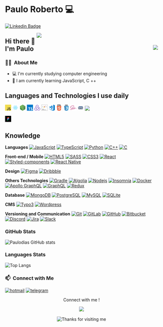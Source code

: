  #                                            Paulo Roberto 💻

<a href="https://www.linkedin.com/in/paulo-roberto-a42538106/" rel="nofollow"><img src="https://camo.githubusercontent.com/4b8f1246b57a4a2580e30b26bec08d4b471a7e22cf8d82d782b8b467e1b0396b/68747470733a2f2f696d672e736869656c64732e696f2f62616467652f2d4c696e6b6564496e2d626c75653f7374796c653d666c61742d737175617265266c6f676f3d4c696e6b6564696e266c6f676f436f6c6f723d7768697465266c696e6b3d68747470733a2f2f7777772e6c696e6b6564696e2e636f6d2f696e2f6775737461766f6162656c31302f" alt="Linkedin Badge" data-canonical-src="https://img.shields.io/badge/-LinkedIn-blue?style=flat-square&amp;logo=Linkedin&amp;logoColor=white&amp;link=https://www.linkedin.com/in/paulo-roberto-dias-a42538106/" style="max-width:100%;" target="_blank"></a>

<img align="right" width="400" src="https://user-images.githubusercontent.com/66436169/105660314-7fb53c80-5ea9-11eb-93d6-02a889d53d4f.png" style="max-width:100%;">



## Hi there 👋 I'm Paulo <img align="right" src="https://komarev.com/ghpvc/?username=Paulodiastst&color=269077">
### 👨🏻‍ &nbsp;About Me
- 💻 I'm currently studying computer engineering
- 🌱 I am currently learning JavaScript, C ++


## Languages and Technologies I use daily

<code><img height="20" src="https://raw.githubusercontent.com/github/explore/80688e429a7d4ef2fca1e82350fe8e3517d3494d/topics/javascript/javascript.png"></code>
<code><img height="20" src="https://raw.githubusercontent.com/github/explore/80688e429a7d4ef2fca1e82350fe8e3517d3494d/topics/react/react.png"></code>
<code><img height="20" src="https://raw.githubusercontent.com/github/explore/80688e429a7d4ef2fca1e82350fe8e3517d3494d/topics/nodejs/nodejs.png"></code>
<code><img height="20" src="https://raw.githubusercontent.com/github/explore/80688e429a7d4ef2fca1e82350fe8e3517d3494d/topics/typescript/typescript.png"></code>
<code><img height="20" src="https://raw.githubusercontent.com/github/explore/80688e429a7d4ef2fca1e82350fe8e3517d3494d/topics/redux/redux.png"></code>
<code><img height="20" src="https://raw.githubusercontent.com/github/explore/80688e429a7d4ef2fca1e82350fe8e3517d3494d/topics/styled-components/styled-components.png"></code>
<code><img height="20" src="https://raw.githubusercontent.com/github/explore/80688e429a7d4ef2fca1e82350fe8e3517d3494d/topics/visual-studio-code/visual-studio-code.png"></code>
<code><img height="20" src="https://raw.githubusercontent.com/github/explore/80688e429a7d4ef2fca1e82350fe8e3517d3494d/topics/html/html.png"></code>
<code><img height="20" src="https://raw.githubusercontent.com/github/explore/80688e429a7d4ef2fca1e82350fe8e3517d3494d/topics/css/css.png"></code>
<code><img height="20" src="https://raw.githubusercontent.com/github/explore/80688e429a7d4ef2fca1e82350fe8e3517d3494d/topics/sass/sass.png"></code>
<code><img height="20" src="https://raw.githubusercontent.com/github/explore/80688e429a7d4ef2fca1e82350fe8e3517d3494d/topics/less/less.png"></code>
<code><img height="20" src="https://raw.githubusercontent.com/github/explore/80688e429a7d4ef2fca1e82350fe8e3517d3494d/topics/stylus-lang/stylus-lang.png"></code>

<code><img height="20" src="https://raw.githubusercontent.com/github/explore/80688e429a7d4ef2fca1e82350fe8e3517d3494d/topics/figma/figma.png"></code>


## Knowledge

**Languages**
[![JavaScript](https://img.shields.io/badge/-JavaScript-black?style=flat-square&logo=javascript&link=https://github.com/Paulodiastst/)](https://github.com/Paulodiastst/)
[![TypeScript](https://img.shields.io/badge/-TypeScript-000000?style=flat-square&logo=typescript&link=https://github.com/Paulodiastst/)](https://github.com/Paulodiastst/)
[![Python](https://img.shields.io/badge/-Python-afd0ea?style=flat-square&logo=Python&link=https://github.com/Paulodiastst/)](https://github.com/Paulodiastst/)
[![C++](https://img.shields.io/badge/-C++-00599C?style=flat-square&logo=c++&link=https://github.com/Paulodiastst/)](https://github.com/Paulodiastst/)
[![C](https://img.shields.io/badge/-A8B9CC?style=flat-square&logo=c&logoColor=white&link=https://github.com/Paulodiastst/)](https://github.com/Paulodiastst/)


**Front-end / Mobile**
[![HTML5](https://img.shields.io/badge/-HTML5-E34F26?style=flat-square&logo=html5&logoColor=white&link=https://github.com/ildaneta/)](https://github.com/Paulodiastst/)
[![SASS](https://img.shields.io/badge/-SASS-ed9ac2?style=flat-square&logo=sass)](https://github.com/Paulodiastst/)
[![CSS3](https://img.shields.io/badge/-CSS3-1572B6?style=flat-square&logo=css3&link=https://github.com/ildaneta/)](https://github.com/Paulodiastst/)
[![React](https://img.shields.io/badge/-React-black?style=flat-square&logo=react&link=https://github.com/ildaneta/)](https://github.com/Paulodiastst/)
[![Styled-components](https://img.shields.io/badge/-Styled%20Components-pink?style=flat-square&logo=styled-components)](https://github.com/Paulodiastst/)
[![React Native](https://img.shields.io/badge/-ReactNative-black?style=flat-square&logo=react)](https://github.com/Paulodiastst/)

**Design**
[![Figma](https://img.shields.io/badge/-Figma-ffbaba?style=flat-square&logo=figma)](https://github.com/Paulodiastst/)
[![Dribbble](https://img.shields.io/badge/-Dribbble-d3a0c2?style=flat-square&logo=Dribbble&link=https://github.com/ildaneta/)](https://github.com/Paulodiastst/)

**Others Technologies**
[![Gradle](https://img.shields.io/badge/-Gradle-02303A?style=flat-square&logo=Gradle&link=https://github.com/Paulodiastst/)](https://github.com/Paulodiastst/)
[![Algolia](https://img.shields.io/badge/-Algolia-94cafc?style=flat-square&logo=Algolia&link=https://github.com/Paulodiastst/)](https://github.com/Paulodiastst/)
[![Nodejs](https://img.shields.io/badge/-Nodejs-black?style=flat-square&logo=Node.js&link=https://github.com/Paulodiastst/)](https://github.com/Paulodiastst/)
[![Insomnia](https://img.shields.io/badge/-Insomnia-5849BE?style=flat-square&logo=Insomnia&link=https://github.com/Paulodiastst/)](https://github.com/Paulodiastst/)
[![Docker](https://img.shields.io/badge/-Docker-black?style=flat-square&logo=docker&link=https://github.com/Paulodiastst/)](https://github.com/Paulodiastst/)
[![Apollo GraphQL](https://img.shields.io/badge/-Apollo%20GraphQL-311C87?style=flat-square&logo=apollo-graphql&link=https://github.com/Paulodiastst/)](https://github.com/Paulodiastst/)
[![GraphQL](https://img.shields.io/badge/-GraphQL-E10098?style=flat-square&logo=graphql&link=https://github.com/Paulodiastst/)](https://github.com/Paulodiastst/)
[![Redux](https://img.shields.io/badge/-Redux-764ABC?style=flat-square&logo=redux&link=https://github.com/Paulodiastst/)](https://github.com/Paulodiastst/)

**Database**
[![MongoDB](https://img.shields.io/badge/-MongoDB-black?style=flat-square&logo=mongodb&link=https://github.com/Paulodiastst/)](https://github.com/Paulodiastst/)
[![PostgreSQL](https://img.shields.io/badge/-PostgreSQL-336791?style=flat-square&logo=postgresql&link=https://github.com/Paulodiastst/)](https://github.com/Paulodiastst/)
[![MySQL](https://img.shields.io/badge/-MySQL-a0c4db?style=flat-square&logo=mysql&link=https://github.com/Paulodiastst/)](https://github.com/Paulodiastst/)
[![SQLite](https://img.shields.io/badge/-SQLite-003B57?style=flat-square&logo=sqlite&link=https://github.com/Paulodiastst/)](https://github.com/Paulodiastst/)

**CMS**
[![Typo3](https://img.shields.io/badge/-Typo3-f9d2a7?style=flat-square&logo=typo3&link=https://github.com/Paulodiastst/)](https://github.com/Paulodiastst/)
[![Wordpress](https://img.shields.io/badge/-Wordpress-21759B?style=flat-square&logo=Wordpress&link=https://github.com/Paulodiastst/)](https://github.com/Paulodiastst/)

**Versioning and Communication**
[![Git](https://img.shields.io/badge/-Git-black?style=flat-square&logo=git&link=https://github.com/Paulodiastst/)](https://github.com/Paulodiastst/)
[![GitLab](https://img.shields.io/badge/-GitLab-FCA121?style=flat-square&logo=gitlab&link=https://github.com/Paulodiastst/)](https://github.com/Paulodiastst/)
[![GitHub](https://img.shields.io/badge/-GitHub-181717?style=flat-square&logo=github&link=https://github.com/Paulodiastst/)](https://github.com/Paulodiastst/)
[![Bitbucket](https://img.shields.io/badge/-Bitbucket-0052CC?style=flat-square&logo=bitbucket&link=https://github.com/Paulodiastst/)](https://github.com/Paulodiastst/)
[![Discord](https://img.shields.io/badge/-Discord-000000?style=flat-square&logo=Discord&link=https://github.com/Paulodiastst/)](https://github.com/Paulodiastst/)
[![Jira](https://img.shields.io/badge/-Jira-0052CC?style=flat-square&logo=Jira&link=https://github.com/Paulodiastst/)](https://github.com/Paulodiastst/)
[![Slack](https://img.shields.io/badge/-Slack-4A154B?style=flat-square&logo=Slack&link=https://github.com/Paulodiastst/)](https://github.com/Paulodiastst/)

 
 

### GitHub Stats
![Paulodias GitHub stats](https://github-readme-stats.vercel.app/api?username=Paulodiastst&theme=omni&show_icons=true)




### Languages Stats
<p align="center">
    
  
  ![Top Langs](https://github-readme-stats.vercel.app/api/top-langs/?username=Paulodiastst&layout=compact&theme=omni)
  


</p>



  

### 📫 &nbsp;Connect with Me
[![hotmail](https://img.shields.io/badge/-paulodiastst@hotmail.com-D14836?style=flat&logo=Gmail&logoColor=white)](mailto:paulodiastst@hotmail.com)
[![telegram](https://img.shields.io/badge/-PauloRoberto-0e3e55?style=flat&logo=Telegram&logoColor=white)](https://t.me/xXPauloRobertoXx)


<p align="center">
  Connect with me ! 
  </p>


<p align="center">
<a target="_blank" rel="noopener noreferrer" href="https://raw.githubusercontent.com/ShahriarShafin/ShahriarShafin/main/Assets/handshake.gif"><img src="https://raw.githubusercontent.com/ShahriarShafin/ShahriarShafin/main/Assets/handshake.gif" height="32px" style="max-width:100%;"></a>
</p>


<p align="center">
  
<img height="120" alt="Thanks for visiting me" width="100%" src="https://raw.githubusercontent.com/BrunnerLivio/brunnerlivio/master/images/marquee.svg" style="max-width:100%;">
